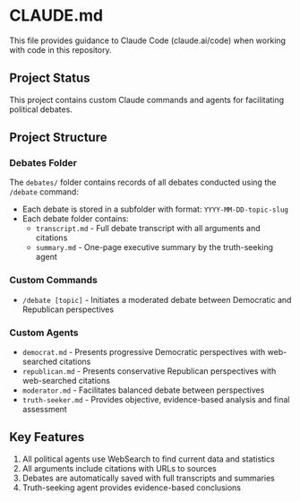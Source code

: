 # CLAUDE.md

This file provides guidance to Claude Code (claude.ai/code) when working with code in this repository.

## Project Status

This project contains custom Claude commands and agents for facilitating political debates.

## Project Structure

### Debates Folder
The `debates/` folder contains records of all debates conducted using the `/debate` command:
- Each debate is stored in a subfolder with format: `YYYY-MM-DD-topic-slug`
- Each debate folder contains:
  - `transcript.md` - Full debate transcript with all arguments and citations
  - `summary.md` - One-page executive summary by the truth-seeking agent

### Custom Commands
- `/debate [topic]` - Initiates a moderated debate between Democratic and Republican perspectives

### Custom Agents
- `democrat.md` - Presents progressive Democratic perspectives with web-searched citations
- `republican.md` - Presents conservative Republican perspectives with web-searched citations
- `moderator.md` - Facilitates balanced debate between perspectives
- `truth-seeker.md` - Provides objective, evidence-based analysis and final assessment

## Key Features
1. All political agents use WebSearch to find current data and statistics
2. All arguments include citations with URLs to sources
3. Debates are automatically saved with full transcripts and summaries
4. Truth-seeking agent provides evidence-based conclusions